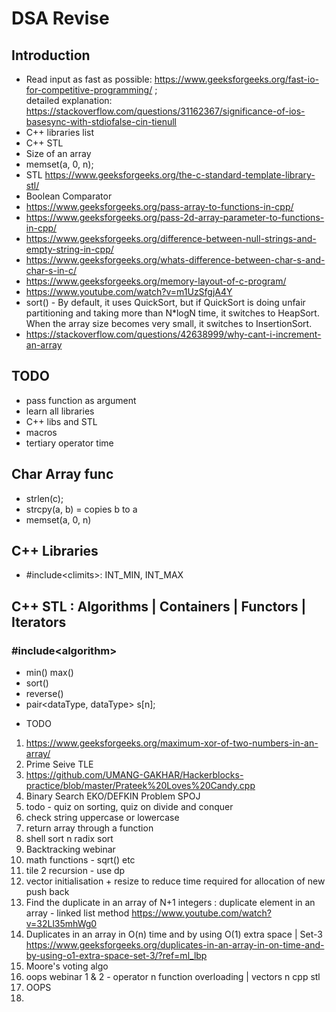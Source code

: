 # DSA Revise

## Introduction
- Read input as fast as possible: https://www.geeksforgeeks.org/fast-io-for-competitive-programming/ ;  
detailed explanation: https://stackoverflow.com/questions/31162367/significance-of-ios-basesync-with-stdiofalse-cin-tienull
- C++ libraries list
- C++ STL  
- Size of an array  
- memset(a, 0, n);  
- STL <https://www.geeksforgeeks.org/the-c-standard-template-library-stl/>
- Boolean Comparator
- https://www.geeksforgeeks.org/pass-array-to-functions-in-cpp/
- https://www.geeksforgeeks.org/pass-2d-array-parameter-to-functions-in-cpp/
- https://www.geeksforgeeks.org/difference-between-null-strings-and-empty-string-in-cpp/
- https://www.geeksforgeeks.org/whats-difference-between-char-s-and-char-s-in-c/ 
- https://www.geeksforgeeks.org/memory-layout-of-c-program/
- https://www.youtube.com/watch?v=m1UzSfgjA4Y 
- sort() - By default, it uses QuickSort, but if QuickSort is doing unfair partitioning and taking more than N*logN time, it switches to HeapSort. When the array size becomes very small, it switches to InsertionSort. 
- https://stackoverflow.com/questions/42638999/why-cant-i-increment-an-array


## TODO
- pass function as argument
- learn all libraries
- C++ libs and STL
- macros
- tertiary operator time

## Char Array func <cstring>
- strlen(c);
- strcpy(a, b) = copies b to a
- memset(a, 0, n)

## C++ Libraries
- #include\<climits>: INT_MIN, INT_MAX

## C++ STL : Algorithms <numeric and STL> | Containers | Functors | Iterators
### #include\<algorithm>
- min() max()
- sort()
- reverse()
- pair<dataType, dataType> s[n];


* TODO
1) https://www.geeksforgeeks.org/maximum-xor-of-two-numbers-in-an-array/
2) Prime Seive TLE
3) https://github.com/UMANG-GAKHAR/Hackerblocks-practice/blob/master/Prateek%20Loves%20Candy.cpp
4) Binary Search EKO/DEFKIN Problem SPOJ
5) todo - quiz on sorting, quiz on divide and conquer
6) check string uppercase or lowercase
7) return array through a function
8) shell sort n radix sort
9) Backtracking webinar
10) math functions - sqrt() etc
11) tile 2 recursion - use dp
12) vector initialisation + resize to reduce time required for allocation of new push back
13) Find the duplicate in an array of N+1 integers : duplicate element in an array - linked list method
https://www.youtube.com/watch?v=32Ll35mhWg0
14) Duplicates in an array in O(n) time and by using O(1) extra space | Set-3
https://www.geeksforgeeks.org/duplicates-in-an-array-in-on-time-and-by-using-o1-extra-space-set-3/?ref=ml_lbp 
15) Moore's voting algo
16) oops webinar 1 & 2 - operator n function overloading | vectors n cpp stl
17) OOPS
18) 